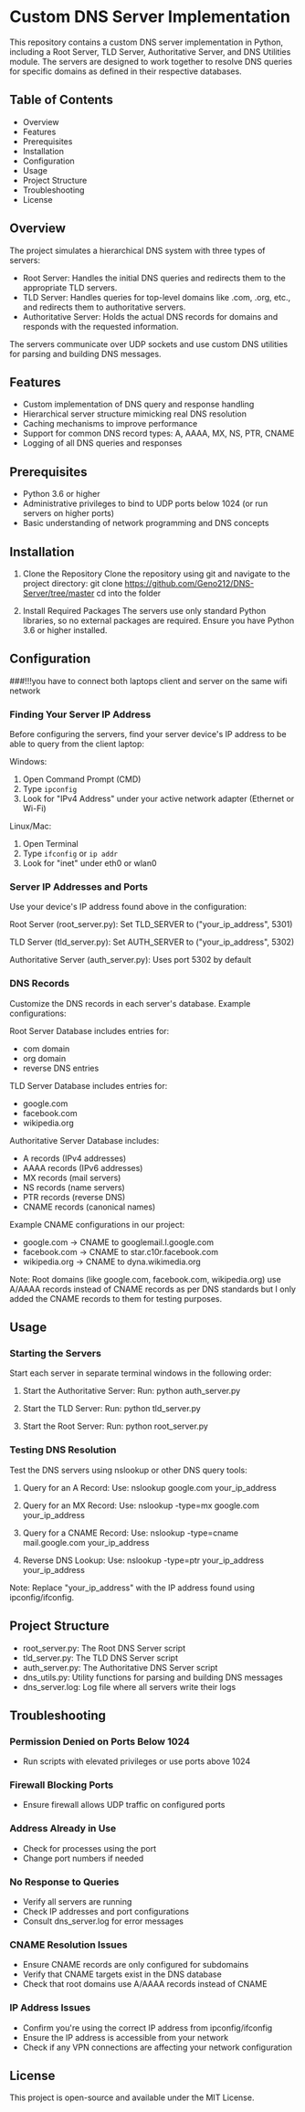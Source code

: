 # Custom DNS Server Implementation

This repository contains a custom DNS server implementation in Python, including a Root Server, TLD Server, Authoritative Server, and DNS Utilities module. The servers are designed to work together to resolve DNS queries for specific domains as defined in their respective databases.

## Table of Contents
- Overview
- Features
- Prerequisites
- Installation
- Configuration
- Usage
- Project Structure
- Troubleshooting
- License

## Overview

The project simulates a hierarchical DNS system with three types of servers:

- Root Server: Handles the initial DNS queries and redirects them to the appropriate TLD servers.
- TLD Server: Handles queries for top-level domains like .com, .org, etc., and redirects them to authoritative servers.
- Authoritative Server: Holds the actual DNS records for domains and responds with the requested information.

The servers communicate over UDP sockets and use custom DNS utilities for parsing and building DNS messages.

## Features

- Custom implementation of DNS query and response handling
- Hierarchical server structure mimicking real DNS resolution
- Caching mechanisms to improve performance
- Support for common DNS record types: A, AAAA, MX, NS, PTR, CNAME
- Logging of all DNS queries and responses

## Prerequisites

- Python 3.6 or higher
- Administrative privileges to bind to UDP ports below 1024 (or run servers on higher ports)
- Basic understanding of network programming and DNS concepts

## Installation

1. Clone the Repository
Clone the repository using git and navigate to the project directory:
git clone https://github.com/Geno212/DNS-Server/tree/master
cd into the folder

2. Install Required Packages
The servers use only standard Python libraries, so no external packages are required.
Ensure you have Python 3.6 or higher installed.

## Configuration
###!!!you have to connect both laptops client and server on the same wifi network
### Finding Your Server IP Address

Before configuring the servers, find your server device's IP address to be able to query from the client laptop:

Windows:
1. Open Command Prompt (CMD)
2. Type `ipconfig`
3. Look for "IPv4 Address" under your active network adapter (Ethernet or Wi-Fi)

Linux/Mac:
1. Open Terminal
2. Type `ifconfig` or `ip addr`
3. Look for "inet" under eth0 or wlan0

### Server IP Addresses and Ports

Use your device's IP address found above in the configuration:

Root Server (root_server.py):
Set TLD_SERVER to ("your_ip_address", 5301)

TLD Server (tld_server.py):
Set AUTH_SERVER to ("your_ip_address", 5302)

Authoritative Server (auth_server.py):
Uses port 5302 by default

### DNS Records

Customize the DNS records in each server's database. Example configurations:

Root Server Database includes entries for:
- com domain
- org domain
- reverse DNS entries

TLD Server Database includes entries for:
- google.com
- facebook.com
- wikipedia.org

Authoritative Server Database includes:
- A records (IPv4 addresses)
- AAAA records (IPv6 addresses)
- MX records (mail servers)
- NS records (name servers)
- PTR records (reverse DNS)
- CNAME records (canonical names)

Example CNAME configurations in our project:
- google.com -> CNAME to googlemail.l.google.com
- facebook.com -> CNAME to star.c10r.facebook.com
- wikipedia.org -> CNAME to dyna.wikimedia.org

Note: Root domains (like google.com, facebook.com, wikipedia.org) use A/AAAA records instead of CNAME records as per DNS standards but I only added the CNAME records to them for testing purposes.

## Usage

### Starting the Servers

Start each server in separate terminal windows in the following order:

1. Start the Authoritative Server:
   Run: python auth_server.py

2. Start the TLD Server:
   Run: python tld_server.py

3. Start the Root Server:
   Run: python root_server.py

### Testing DNS Resolution

Test the DNS servers using nslookup or other DNS query tools:

1. Query for an A Record:
   Use: nslookup google.com your_ip_address

2. Query for an MX Record:
   Use: nslookup -type=mx google.com your_ip_address

3. Query for a CNAME Record:
   Use: nslookup -type=cname mail.google.com your_ip_address

4. Reverse DNS Lookup:
   Use: nslookup -type=ptr your_ip_address your_ip_address

Note: Replace "your_ip_address" with the IP address found using ipconfig/ifconfig.

## Project Structure

- root_server.py: The Root DNS Server script
- tld_server.py: The TLD DNS Server script
- auth_server.py: The Authoritative DNS Server script
- dns_utils.py: Utility functions for parsing and building DNS messages
- dns_server.log: Log file where all servers write their logs

## Troubleshooting

### Permission Denied on Ports Below 1024
- Run scripts with elevated privileges or use ports above 1024

### Firewall Blocking Ports
- Ensure firewall allows UDP traffic on configured ports

### Address Already in Use
- Check for processes using the port
- Change port numbers if needed

### No Response to Queries
- Verify all servers are running
- Check IP addresses and port configurations
- Consult dns_server.log for error messages

### CNAME Resolution Issues
- Ensure CNAME records are only configured for subdomains
- Verify that CNAME targets exist in the DNS database
- Check that root domains use A/AAAA records instead of CNAME

### IP Address Issues
- Confirm you're using the correct IP address from ipconfig/ifconfig
- Ensure the IP address is accessible from your network
- Check if any VPN connections are affecting your network configuration

## License

This project is open-source and available under the MIT License.
